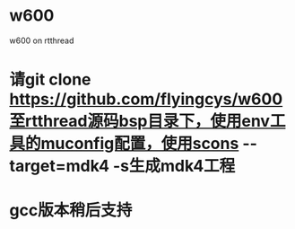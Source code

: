 # w600
w600 on rtthread

# 请git clone https://github.com/flyingcys/w600至rtthread源码bsp目录下，使用env工具的muconfig配置，使用scons --target=mdk4 -s生成mdk4工程
# gcc版本稍后支持

